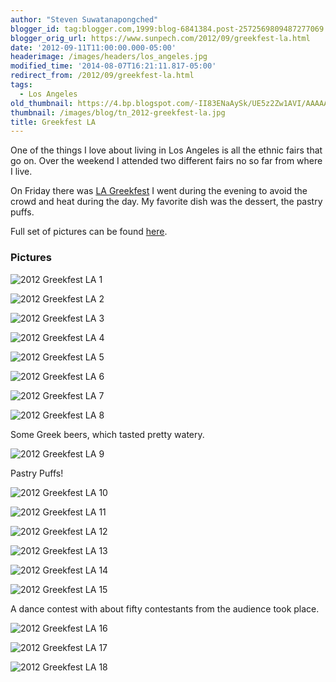 ```yaml
---
author: "Steven Suwatanapongched"
blogger_id: tag:blogger.com,1999:blog-6841384.post-2572569809487277069
blogger_orig_url: https://www.sunpech.com/2012/09/greekfest-la.html
date: '2012-09-11T11:00:00.000-05:00'
headerimage: /images/headers/los_angeles.jpg
modified_time: '2014-08-07T16:21:11.817-05:00'
redirect_from: /2012/09/greekfest-la.html
tags:
  - Los Angeles
old_thumbnail: https://4.bp.blogspot.com/-II83ENaAySk/UE5z2Zw1AVI/AAAAAAABTzQ/JBqFaiTADEI/s400/2012-09-07.jpg
thumbnail: /images/blog/tn_2012-greekfest-la.jpg
title: Greekfest LA
---
```


One of the things I love about living in Los Angeles is all the ethnic fairs that go on. Over the weekend I attended two different fairs no so far from where I live.

On Friday there was [LA Greekfest](https://www.lagreekfest.com/) I went during the evening to avoid the crowd and heat during the day. My favorite dish was the dessert, the pastry puffs.

Full set of pictures can be found [here](https://photos.app.goo.gl/Y8DV13RMyLRXz8Zw9).

### Pictures

![2012 Greekfest LA 1](/images/blog/2012-09-07.jpg)

![2012 Greekfest LA 2](/images/blog/2012-09-07-11.jpg)

![2012 Greekfest LA 3](/images/blog/2012-09-07-19.jpg)

![2012 Greekfest LA 4](/images/blog/2012-09-07-34.jpg)

![2012 Greekfest LA 5](/images/blog/2012-09-07-27.jpg)

![2012 Greekfest LA 6](/images/blog/2012-09-07-28.jpg)

![2012 Greekfest LA 7](/images/blog/2012-09-07-40.jpg)

![2012 Greekfest LA 8](/images/blog/2012-09-07-42.jpg)

Some Greek beers, which tasted pretty watery.

![2012 Greekfest LA 9](/images/blog/2012-09-07-54.jpg)

Pastry Puffs!

![2012 Greekfest LA 10](/images/blog/2012-09-07-23.jpg)

![2012 Greekfest LA 11](/images/blog/2012-09-07-47.jpg)

![2012 Greekfest LA 12](/images/blog/2012-09-07-59.jpg)

![2012 Greekfest LA 13](/images/blog/2012-09-07-64.jpg)

![2012 Greekfest LA 14](/images/blog/2012-09-07-65.jpg)

![2012 Greekfest LA 15](/images/blog/2012-09-07-67.jpg)

A dance contest with about fifty contestants from the audience took place.

![2012 Greekfest LA 16](/images/blog/2012-09-07-95.jpg)

![2012 Greekfest LA 17](/images/blog/2012-09-07-111.jpg)

![2012 Greekfest LA 18](/images/blog/2012-09-07-121.jpg)